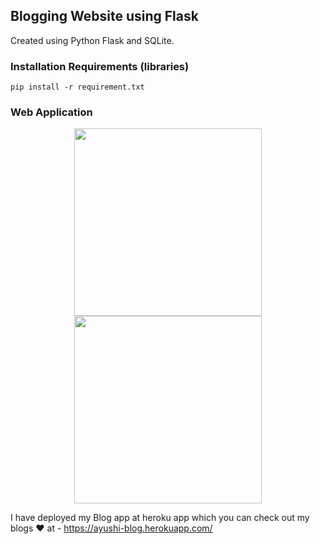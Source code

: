 ## Blogging Website using Flask

Created using Python Flask and SQLite.

### Installation Requirements (libraries)

   ```pip install -r requirement.txt```
  

### Web Application

<div align='center'>
<img src = 'https://user-images.githubusercontent.com/56766678/155842527-35801558-54c8-4210-879c-94414e6af9b7.png' height="300px">
<img src = 'https://user-images.githubusercontent.com/56766678/155842645-7e3fb5f7-a562-4f41-b99e-8844fa0aeaab.png' height="300px">
</div>



I have deployed my Blog app at heroku app which you can check out my blogs ❤️ at  - https://ayushi-blog.herokuapp.com/  


